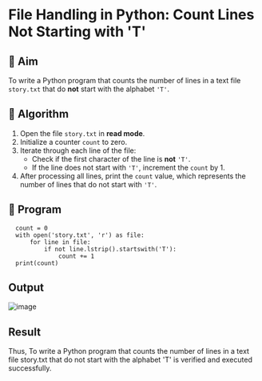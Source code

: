 # File Handling in Python: Count Lines Not Starting with 'T'

## 🎯 Aim
To write a Python program that counts the number of lines in a text file `story.txt` that do **not** start with the alphabet `'T'`.

## 🧠 Algorithm
1. Open the file `story.txt` in **read mode**.
2. Initialize a counter `count` to zero.
3. Iterate through each line of the file:
   - Check if the first character of the line is **not** `'T'`.
   - If the line does not start with `'T'`, increment the `count` by 1.
4. After processing all lines, print the `count` value, which represents the number of lines that do not start with `'T'`.

## 🧾 Program
      count = 0
      with open('story.txt', 'r') as file:
          for line in file:
              if not line.lstrip().startswith('T'):
                  count += 1
      print(count)


## Output
![image](https://github.com/user-attachments/assets/e67e6ba6-9f0a-4c14-bd9d-d56e1d96fd1b)

## Result
Thus, To write a Python program that counts the number of lines in a text file story.txt that do not start with the alphabet 'T' is verified and executed successfully.

